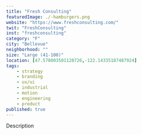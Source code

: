 ```yaml
---
title: "Fresh Consulting"
featuredImage: ./-hamburgers.png
website: "https://www.freshconsulting.com/"
twit: "FreshConsulting"
inst: "freshconsulting"
category: "F"
city: "Bellevue"
neighborhood: ""
size: "Large (41-100)"
location: [47.578003501120726,-122.14335187487924]
tags:
    - strategy
    - branding
    - ux/ui
    - industrial
    - motion
    - engineering
    - product
published: true
---
```


Description
